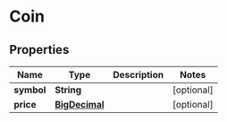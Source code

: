
# Coin

## Properties
Name | Type | Description | Notes
------------ | ------------- | ------------- | -------------
**symbol** | **String** |  |  [optional]
**price** | [**BigDecimal**](BigDecimal.md) |  |  [optional]



